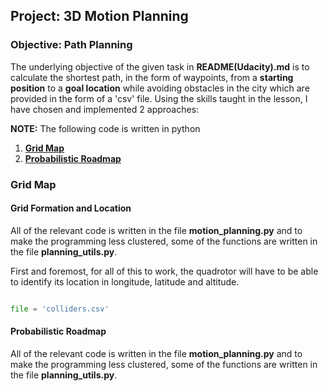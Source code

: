 ## Project: 3D Motion Planning

### Objective: Path Planning

The underlying objective of the given task in **README(Udacity).md** is to calculate the shortest path, in the form of waypoints, from a __starting position__ to a **goal location** while avoiding obstacles in the city which are provided in the form of a 'csv' file.  Using the  skills taught in the lesson, I have chosen and implemented 2 approaches:

**NOTE:** The following code is written in python 

1. [**Grid Map**](#grid-map)
2. [**Probabilistic Roadmap**](probabilistic-roadmap)

### Grid Map

#### Grid Formation and Location

All of the relevant code is written in the file **motion_planning.py** and to make the programming less clustered, some of the functions are written in the file **planning_utils.py**.

First and foremost, for all of this to work, the quadrotor will have to be able to identify its location in longitude, latitude and altitude.

```python

file = 'colliders.csv'


```
  


#### Probabilistic Roadmap

All of the relevant code is written in the file **motion_planning.py** and to make the programming less clustered, some of the functions are written in the file **planning_utils.py**.

